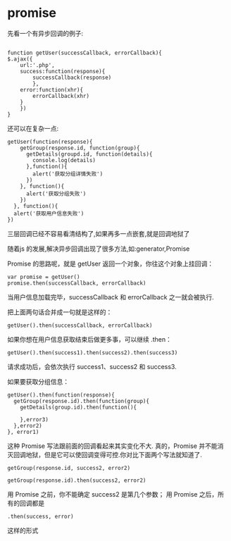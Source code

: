 # promise

先看一个有异步回调的例子:

```

function getUser(successCallback, errorCallback){
$.ajax({
    url:'.php',
    success:function(response){
        successCallback(response)
        },
    error:function(xhr){
        errorCallback(xhr)
    }
    })
}

```
还可以在复杂一点:
```
getUser(function(response){
    getGroup(response.id, function(group){
      getDetails(groupd.id, function(details){
        console.log(details)
      },function(){
        alert('获取分组详情失败')
      })
    }, function(){
      alert('获取分组失败')
    })
  }, function(){
  alert('获取用户信息失败')
})
```
三层回调已经不容易看清结构了,如果再多一点嵌套,就是回调地狱了

随着js 的发展,解决异步回调出现了很多方法,如:generator,Promise

Promise 的思路呢，就是 getUser 返回一个对象，你往这个对象上挂回调：
```
var promise = getUser()
promise.then(successCallback, errorCallback)
```
当用户信息加载完毕，successCallback 和 errorCallback 之一就会被执行.

把上面两句话合并成一句就是这样的：
```
getUser().then(successCallback, errorCallback)
```
如果你想在用户信息获取结束后做更多事，可以继续 .then：
```
getUser().then(success1).then(success2).then(success3)
```
请求成功后，会依次执行 success1、success2 和 success3.

如果要获取分组信息：
```
getUser().then(function(response){
  getGroup(response.id).then(function(group){
    getDetails(group.id).then(function(){
      
    },error3)
  },error2)
}, error1)
```
这种 Promise 写法跟前面的回调看起来其实变化不大.
真的，Promise 并不能消灭回调地狱，但是它可以使回调变得可控.你对比下面两个写法就知道了.
```
getGroup(response.id, success2, error2)
```
```
getGroup(response.id).then(success2, error2)
```
用 Promise 之前，你不能确定 success2 是第几个参数；
用 Promise 之后，所有的回调都是
```
.then(success, error) 
```
这样的形式

